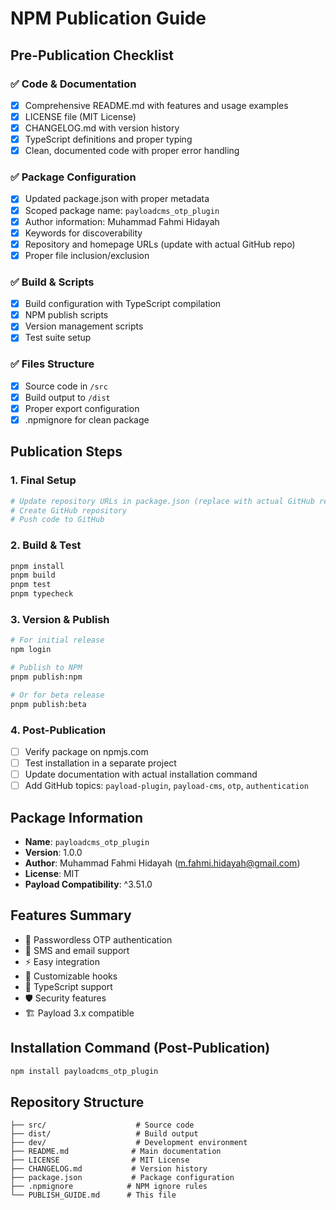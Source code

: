 # NPM Publication Guide

## Pre-Publication Checklist

### ✅ Code & Documentation
- [x] Comprehensive README.md with features and usage examples
- [x] LICENSE file (MIT License)
- [x] CHANGELOG.md with version history
- [x] TypeScript definitions and proper typing
- [x] Clean, documented code with proper error handling

### ✅ Package Configuration
- [x] Updated package.json with proper metadata
- [x] Scoped package name: `payloadcms_otp_plugin`
- [x] Author information: Muhammad Fahmi Hidayah
- [x] Keywords for discoverability
- [x] Repository and homepage URLs (update with actual GitHub repo)
- [x] Proper file inclusion/exclusion

### ✅ Build & Scripts
- [x] Build configuration with TypeScript compilation
- [x] NPM publish scripts
- [x] Version management scripts
- [x] Test suite setup

### ✅ Files Structure
- [x] Source code in `/src`
- [x] Build output to `/dist`
- [x] Proper export configuration
- [x] .npmignore for clean package

## Publication Steps

### 1. Final Setup
```bash
# Update repository URLs in package.json (replace with actual GitHub repo)
# Create GitHub repository
# Push code to GitHub
```

### 2. Build & Test
```bash
pnpm install
pnpm build
pnpm test
pnpm typecheck
```

### 3. Version & Publish
```bash
# For initial release
npm login

# Publish to NPM
pnpm publish:npm

# Or for beta release
pnpm publish:beta
```

### 4. Post-Publication
- [ ] Verify package on npmjs.com
- [ ] Test installation in a separate project
- [ ] Update documentation with actual installation command
- [ ] Add GitHub topics: `payload-plugin`, `payload-cms`, `otp`, `authentication`

## Package Information

- **Name**: `payloadcms_otp_plugin`
- **Version**: 1.0.0
- **Author**: Muhammad Fahmi Hidayah (m.fahmi.hidayah@gmail.com)
- **License**: MIT
- **Payload Compatibility**: ^3.51.0

## Features Summary

- 🔐 Passwordless OTP authentication
- 📱 SMS and email support
- ⚡ Easy integration
- 🎯 Customizable hooks
- 🔧 TypeScript support
- 🛡️ Security features
- 🏗️ Payload 3.x compatible

## Installation Command (Post-Publication)

```bash
npm install payloadcms_otp_plugin
```

## Repository Structure

```
├── src/                    # Source code
├── dist/                   # Build output
├── dev/                    # Development environment
├── README.md              # Main documentation
├── LICENSE                # MIT License
├── CHANGELOG.md           # Version history
├── package.json           # Package configuration
├── .npmignore            # NPM ignore rules
└── PUBLISH_GUIDE.md      # This file
```